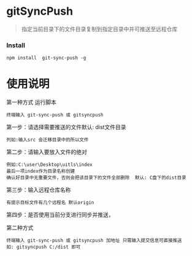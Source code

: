 # gitSyncPush
> 指定当前目录下的文件目录复制到指定目录中并可推送至远程仓库

### **Install**
```
npm install  git-sync-push -g
```
# 使用说明
第一种方式
运行脚本 
```
终端输入 git-sync-push 或 gitsyncpush
```
第一步：请选择需要推送的文件默认: dist文件目录
```
列如:输入src 会迁移目录中的所以文件
```
第二步：请输入要放入文件的绝对
```
例如:C:\user\Desktop\uitls\index
最后一项index作为目录名称创建
确认好目录中无重要文件，否则会把该目录下的文件全部删除  默认: C盘下的dist目录
```
第三步：输入远程仓库名称
```
有提示目标文件有几个远程名 默认origin
```
第四步：是否使用当前分支进行同步并推送，

第二种方式
```
终端输入 git-sync-push 或 gitsyncpush 加地址 只需输入提交信息可直接推送
如: gitsyncpush C:/dist 即可